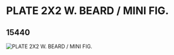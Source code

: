 # PLATE 2X2 W. BEARD / MINI FIG.
## 15440
![PLATE 2X2 W. BEARD / MINI FIG.](https://lc-www-live-s.legocdn.com/media/bricks/5/2/6136739.jpg)